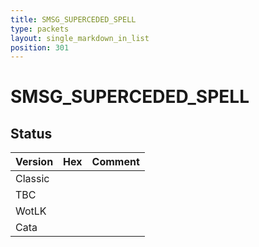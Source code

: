 ```yaml
---
title: SMSG_SUPERCEDED_SPELL
type: packets
layout: single_markdown_in_list
position: 301
---
```


# SMSG_SUPERCEDED_SPELL

## Status

Version | Hex | Comment
---------- | ---------- | ---------- 
Classic |  |  
TBC |  |  
WotLK |  |  
Cata |  |  
